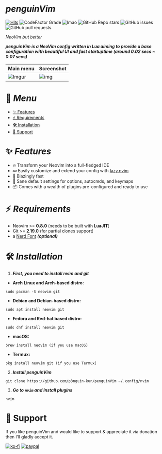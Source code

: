 # ***penguinVim***

[![Hits](https://hits.seeyoufarm.com/api/count/incr/badge.svg?url=https%3A%2F%2Fgithub.com%2Fp3nguin-kun%2FpenguinVim&count_bg=%2379C83D&title_bg=%23555555&icon=&icon_color=%23E7E7E7&title=Views&edge_flat=true)](https://hits.seeyoufarm.com)
![CodeFactor Grade](https://img.shields.io/codefactor/grade/github/p3nguin-kun/penguinVim?color=d65d0e&style=for-the-badge)
![lmao](https://img.shields.io/github/repo-size/p3nguin-kun/penguinVim?color=458588&style=for-the-badge)
![GitHub Repo stars](https://img.shields.io/github/stars/p3nguin-kun/penguinVim?color=ebdbb2&style=for-the-badge)
![GitHub issues](https://img.shields.io/github/issues/p3nguin-kun/penguinVim?color=cc241d&style=for-the-badge)
![GitHub pull requests](https://img.shields.io/github/issues-pr/p3nguin-kun/penguinVim?color=689d6a&style=for-the-badge)

*NeoVim but better*

***penguinVim is a NeoVim config written in Lua aiming to provide a base configuration with beautiful UI and fast startuptime (around 0.02 secs ~ 0.07 secs)***

| Main menu                                 | Screenshot                               |
| :---------------------------------------- | :--------------------------------------- |
| ![Imgur](https://i.imgur.com/Oj2b6ec.png) | ![img](https://i.imgur.com/P8nFgUQ.png)  |


# 📑 ***Menu***

- [✨ Features](#-features)
- [⚡ Requirements](#%EF%B8%8F-requirements)
- [🛠️ Installation](#%EF%B8%8F-installation)
- [💝 Support](#-support)

# ✨ ***Features***

- 🔥 Transform your Neovim into a full-fledged IDE
- 💤 Easily customize and extend your config with [lazy.nvim](https://github.com/folke/lazy.nvim)
- 🚀 Blazingly fast
- 🧹 Sane default settings for options, autocmds, and keymaps
- 📦 Comes with a wealth of plugins pre-configured and ready to use



# ⚡️ ***Requirements***

- Neovim >= **0.8.0** (needs to be built with **LuaJIT**)
- Git >= **2.19.0** (for partial clones support)
- a [Nerd Font](https://www.nerdfonts.com/) **_(optional)_**



# 🛠️ ***Installation***
1. ***First, you need to install nvim and git***

- **Arch Linux and Arch-based distro:**
```
sudo pacman -S neovim git
```

- **Debian and Debian-based distro:**
```
sudo apt install neovim git
```

- **Fedora and Red-hat based distro:**
```
sudo dnf install neovim git
```
- **macOS:**
```
brew install neovim (if you use macOS)
```

- **Termux:**
```
pkg install neovim git (if you use Termux)
```

2. ***Install penguinVim***
```
git clone https://github.com/p3nguin-kun/penguinVim ~/.config/nvim
```

3. ***Go to ```nvim``` and install plugins***
```
nvim
```

# 💝 Support

If you like penguinVim and would like to support & appreciate it via donation then I'll gladly accept it.

[![ko-fi](https://ko-fi.com/img/githubbutton_sm.svg)](https://ko-fi.com/C0C6LA1W6)
[![paypal](https://camo.githubusercontent.com/fd64c51a4afd8b4e2b84479f9a2b654084602bd15f25ab31cbd7a679d73d129a/68747470733a2f2f696d672e736869656c64732e696f2f62616467652f50617950616c2d3030343537433f7374796c653d666f722d7468652d6261646765266c6f676f3d70617970616c266c6f676f436f6c6f723d7768697465)](https://paypal.me/p3nguinkun)
